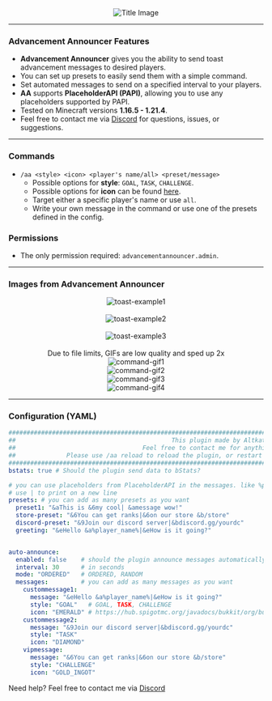 <div align="center">
  <img src="https://altkat.github.io/AdvancementAnnouncer/title.png" alt="Title Image">
  <br>
</div>

---

### Advancement Announcer Features
- **Advancement Announcer** gives you the ability to send toast advancement messages to desired players.
- You can set up presets to easily send them with a simple command.
- Set automated messages to send on a specified interval to your players.
- **AA** supports **PlaceholderAPI (PAPI)**, allowing you to use any placeholders supported by PAPI.
- Tested on Minecraft versions **1.16.5 - 1.21.4**.
- Feel free to contact me via <a href="https://discordapp.com/users/247441109888925697" target="_blank">Discord</a> for questions, issues, or suggestions.

---

### Commands
- `/aa <style> <icon> <player's name/all> <preset/message>`
  - Possible options for **style**: `GOAL`, `TASK`, `CHALLENGE`.
  - Possible options for **icon** can be found <a href="https://discordapp.com/users/247441109888925697" target="_blank">here</a>.
  - Target either a specific player's name or use `all`.
  - Write your own message in the command or use one of the presets defined in the config.


### Permissions
- The only permission required: `advancementannouncer.admin`.

---
### Images from Advancement Announcer

<div align="center">
  <img src="https://altkat.github.io/AdvancementAnnouncer/a.png" alt="toast-example1"><br><br>
  <img src="https://altkat.github.io/AdvancementAnnouncer/b.png" alt="toast-example2"><br><br>
  <img src="https://altkat.github.io/AdvancementAnnouncer/c.png" alt="toast-example3"><br><br>
  <a>Due to file limits, GIFs are low quality and sped up 2x</a><br>
  <img src="https://altkat.github.io/AdvancementAnnouncer/fourthcommand.gif" alt="command-gif1"><br>
  <img src="https://altkat.github.io/AdvancementAnnouncer/firstcommand.gif" alt="command-gif2"><br>
  <img src="https://altkat.github.io/AdvancementAnnouncer/secondcommand.gif" alt="command-gif3"><br>
  <img src="https://altkat.github.io/AdvancementAnnouncer/thirdcommand.gif" alt="command-gif4"><br> 
</div>

 


---

### Configuration (YAML)

```yaml
###################################################################################################################################################
##                                           This plugin made by Altkat(StreetMelodeez) V1.0                                                     ##
##                                   Feel free to contact me for anything on discord: streetmelodeez                                             ##
##              Please use /aa reload to reload the plugin, or restart the server after you changed something in the config file.                ##
###################################################################################################################################################
bstats: true # Should the plugin send data to bStats?

# you can use placeholders from PlaceholderAPI in the messages. like %player_name%
# use | to print on a new line
presets: # you can add as many presets as you want
  preset1: "&aThis is &6my cool| &amessage wow!"
  store-preset: "&6You can get ranks|&6on our store &b/store"
  discord-preset: "&9Join our discord server|&bdiscord.gg/yourdc"
  greeting: "&eHello &a%player_name%|&eHow is it going?"


auto-announce:
  enabled: false    # should the plugin announce messages automatically
  interval: 30      # in seconds
  mode: "ORDERED"   # ORDERED, RANDOM
  messages:         # you can add as many messages as you want
    custommessage1:
      message: "&eHello &a%player_name%|&eHow is it going?"
      style: "GOAL"   # GOAL, TASK, CHALLENGE
      icon: "EMERALD" # https://hub.spigotmc.org/javadocs/bukkit/org/bukkit/Material.html
    custommessage2:
      message: "&9Join our discord server|&bdiscord.gg/yourdc"
      style: "TASK"
      icon: "DIAMOND"
    vipmessage:
      message: "&6You can get ranks|&6on our store &b/store"
      style: "CHALLENGE"
      icon: "GOLD_INGOT"
```

Need help? Feel free to contact me via <a href="https://discordapp.com/users/247441109888925697" target="_blank">Discord</a>
